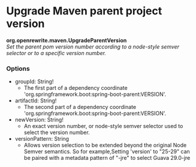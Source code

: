 # Upgrade Maven parent project version

**org.openrewrite.maven.UpgradeParentVersion**  
_Set the parent pom version number according to a node-style semver selector or to a specific version number._

### Options

* groupId: String!
	* The first part of a dependency coordinate 'org.springframework.boot:spring-boot-parent:VERSION'.
* artifactId: String!
	* The second part of a dependency coordinate 'org.springframework.boot:spring-boot-parent:VERSION'.
* newVersion: String!
	* An exact version number, or node-style semver selector used to select the version number.
* versionPattern: String
	* Allows version selection to be extended beyond the original Node Semver semantics. So for example,Setting 'version' to "25-29" can be paired with a metadata pattern of "-jre" to select Guava 29.0-jre

